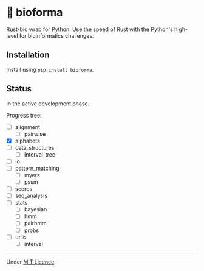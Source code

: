 # 🧬 bioforma

Rust-bio wrap for Python. Use the speed of Rust with the Python's high-level for bioinformatics challenges.

## Installation

Install using `pip install bioforma`.

## Status

In the active development phase.

Progress tree:

- [ ] alignment
  - [ ] pairwise
- [x] alphabets
- [ ] data_structures
  - [ ] interval_tree
- [ ] io
- [ ] pattern_matching
  - [ ] myers
  - [ ] pssm
- [ ] scores
- [ ] seq_analysis
- [ ] stats
  - [ ] bayesian
  - [ ] hmm
  - [ ] pairhmm
  - [ ] probs
- [ ] utils
  - [ ] interval

---

Under [MIT Licence](https://opensource.org/license/mit/).
